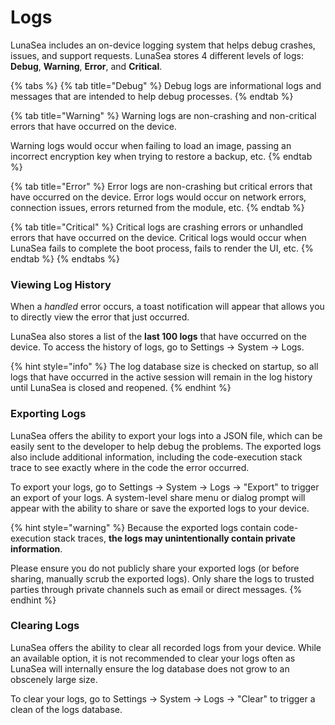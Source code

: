 # Logs

LunaSea includes an on-device logging system that helps debug crashes, issues, and support requests. LunaSea stores 4 different levels of logs: **Debug**, **Warning**, **Error**, and **Critical**.

{% tabs %}
{% tab title="Debug" %}
Debug logs are informational logs and messages that are intended to help debug processes.
{% endtab %}

{% tab title="Warning" %}
Warning logs are non-crashing and non-critical errors that have occurred on the device.

Warning logs would occur when failing to load an image, passing an incorrect encryption key when trying to restore a backup, etc.
{% endtab %}

{% tab title="Error" %}
Error logs are non-crashing but critical errors that have occurred on the device. Error logs would occur on network errors, connection issues, errors returned from the module, etc.
{% endtab %}

{% tab title="Critical" %}
Critical logs are crashing errors or unhandled errors that have occurred on the device. Critical logs would occur when LunaSea fails to complete the boot process, fails to render the UI, etc.
{% endtab %}
{% endtabs %}

### Viewing Log History

When a _handled_ error occurs, a toast notification will appear that allows you to directly view the error that just occurred.

LunaSea also stores a list of the **last 100 logs** that have occurred on the device. To access the history of logs, go to Settings -> System -> Logs.

{% hint style="info" %}
The log database size is checked on startup, so all logs that have occurred in the active session will remain in the log history until LunaSea is closed and reopened.
{% endhint %}

### Exporting Logs

LunaSea offers the ability to export your logs into a JSON file, which can be easily sent to the developer to help debug the problems. The exported logs also include additional information, including the code-execution stack trace to see exactly where in the code the error occurred.

To export your logs, go to Settings -> System -> Logs -> "Export" to trigger an export of your logs. A system-level share menu or dialog prompt will appear with the ability to share or save the exported logs to your device.

{% hint style="warning" %}
Because the exported logs contain code-execution stack traces, **the logs may unintentionally contain private information**.

Please ensure you do not publicly share your exported logs (or before sharing, manually scrub the exported logs). Only share the logs to trusted parties through private channels such as email or direct messages.
{% endhint %}

### Clearing Logs

LunaSea offers the ability to clear all recorded logs from your device. While an available option, it is not recommended to clear your logs often as LunaSea will internally ensure the log database does not grow to an obscenely large size.

To clear your logs, go to Settings -> System -> Logs -> "Clear" to trigger a clean of the logs database.
